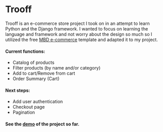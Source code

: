 # Trooff

Trooff is an e-commerce store project I took on in an attempt to learn Python and the Django framework. I wanted to focus on learning the language and framework and not worry about the design so much so I utilized the free [MBD e-commerce](https://mdbootstrap.com/freebies/jquery/e-commerce/) template and adapted it to my project.

#### Current functions:
- Catalog of products
- Filter products (by name and/or category)
- Add to cart/Remove from cart
- Order Summary (Cart)
 
#### Next steps:
- Add user authentication
- Checkout page
- Pagination
  
  


#### See the [demo](https://youtu.be/c6oNQahs1_s) of the project so far.
